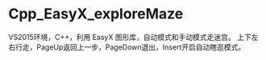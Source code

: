 # Cpp_EasyX_exploreMaze
VS2015环境，C++，利用 EasyX 图形库，自动模式和手动模式走迷宫。
上下左右行走，PageUp返回上一步，PageDown退出，Insert开启自动瞎逛模式。
